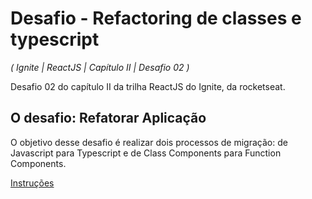 # Desafio - Refactoring de classes e typescript

_( Ignite | ReactJS | Capítulo II | Desafio 02 )_

Desafio 02 do capítulo II da trilha ReactJS do Ignite, da rocketseat.

## O desafio: Refatorar Aplicação

O objetivo desse desafio é realizar dois processos de migração: de Javascript para Typescript e de Class Components para Function Components.

[Instruções](https://www.notion.so/Desafio-02-Refactoring-de-classes-e-typescript-4571541e7f8c4799bd191b6cfb53802c)

